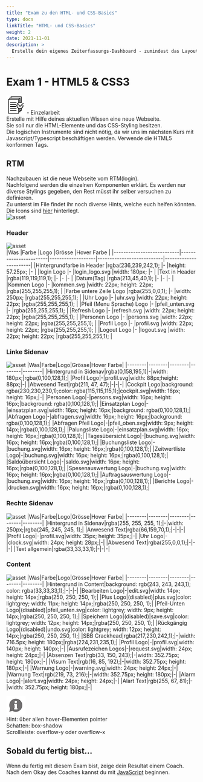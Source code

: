 ```yaml
---
title: "Exam zu den HTML- und CSS-Basics"
type: docs
linkTitle: "HTML- und CSS-Basics"
weight: 2
date: 2021-11-01
description: >
  Erstelle dein eigenes Zeiterfassungs-Dashboard - zumindest das Layout dafür ;).
---
```


# Exam 1 - HTML5 & CSS3

![task1](/images/task.png) - Einzelarbeit<br>
Erstelle mit Hilfe deines aktuellen Wissen eine neue Webseite. <br>
Sie soll nur die HTML-Elemente und das CSS-Styling besitzen. <br>
Die logischen Instrumente sind nicht nötig, da wir uns im nächsten Kurs mit Javascript/Typescript beschäftigen werden.
Verwende die HTML5 konformen Tags.

## RTM

Nachzubauen ist die neue Webseite vom RTM(login).<br>
Nachfolgend werden die einzelnen Komponenten erklärt. Es werden nur diverse Stylings gegeben, den Rest müsst ihr selber versuchen zu definieren. <br>
Zu unterst im File findet ihr noch diverse Hints, welche euch helfen könnten.<br>
Die Icons sind [hier](../icons/logos-rtm.zip) hinterlegt. <br>
![asset](../rtm_home_page.png)

### Header

![asset](../rtm_header.png)  
|Was |Farbe |Logo |Grösse |Hover Farbe |
|---------------------------|-----------------------|-------------------|---------------------------|-----------------------|
|Hintergrundfarbe in Header |rgba(236,239,242,1); |- |height: 57.25px; |- |
|login Logo |- |login_logo.svg |width: 180px; |- |
|Text in Header |rgba(119,119,119,1); |- |- |- |
|Datum(Tag) |rgba(213,45,40,1); |- |- |- |
|Kommen Logo |- |kommen.svg |width: 22px; height: 22px; |rgba(255,255,255,1); |
|Farbe untere Zeile Logo |rgba(255,0,0,1); |- |width: 250px; |rgba(255,255,255,1); |
|Uhr Logo |- |uhr.svg |width: 22px; height: 22px; |rgba(255,255,255,1); |
|Pfeil (Menu Sprache) Logo |- |pfeil_unten.svg |- |rgba(255,255,255,1); |
|Refresh Logo |- |refresh.svg |width: 22px; height: 22px; |rgba(255,255,255,1); |
|Personen Logo |- |persons.svg |width: 22px; height: 22px; |rgba(255,255,255,1); |
|Profil Logo |- |profil.svg |width: 22px; height: 22px; |rgba(255,255,255,1); |
|Logout Logo |- |logout.svg |width: 22px; height: 22px; |rgba(255,255,255,1); |

### Linke Sidenav

![asset](../rtm_left_sidenav.png)
|Was|Farbe|Logo|Grösse|Hover Farbe|
|--------|--------|--------|--------|--------|
|Hintergrund in Sidenav|rgba(0,158,195,1)|-|width: 180px;|rgba(0,100,128,1);|
|Profil Logo|-|profil.svg|width: 88px;height: 88px;|-|
|Abwesend Text|rgb(211, 47, 47);|-|-|-|
|Cockpit Logo|background: rgba(230,230,230,1);color: rgba(115,115,115,1);|cockpit.svg|width: 16px; height: 16px;|-|
|Personen Logo|-|persons.svg|width: 16px; height: 16px;|background: rgba(0,100,128,1);|
|Einsatzplan Logo|-|einsatzplan.svg|width: 16px; height: 16px;|background: rgba(0,100,128,1);|
|Abfragen Logo|-|abfragen.svg|width: 16px; height: 16px;|background: rgba(0,100,128,1);|
|Abfragen Pfeil Logo|-|pfeil_oben.svg|width: 9px; height: 14px;|rgba(0,100,128,1);|
|Palungsliste Logo|-|einsatzplan.svg|width: 16px; height: 16px;|rgba(0,100,128,1);|
|Tagesübersicht Logo|-|buchung.svg|width: 16px; height: 16px;|rgba(0,100,128,1);|
|Buchungsliste Logo|-|buchung.svg|width: 16px; height: 16px;|rgba(0,100,128,1);|
|Zeitwertliste Logo|-|buchung.svg|width: 16px; height: 16px;|rgba(0,100,128,1);|
|Saldoübersicht Logo|-|saldo.svg|width: 16px; height: 16px;|rgba(0,100,128,1);|
|Spesenauswertung Logo|-|buchung.svg|width: 16px; height: 16px;|rgba(0,100,128,1);|
|Auftragsauswertung Logo|-|buchung.svg|width: 16px; height: 16px;|rgba(0,100,128,1);|
|Berichte Logo|-|drucken.svg|width: 16px; height: 16px;|rgba(0,100,128,1);|

### Rechte Sidenav

![asset](../rtm_right_sidenav.png)
|Was|Farbe|Logo|Grösse|Hover Farbe|
|--------|--------|--------|--------|--------|
|Hintergrund in Sidenav|rgba(255, 255, 255, 1);|-|width: 250px;|rgba(245, 245, 245, 1);|
|Anwesend Text|rgba(66,159,70,1);|-|-|-|
|Profil Logo|-|profil.svg|width: 35px; height: 35px;|-|
|Uhr Logo|-|clock.svg|width: 24px; height: 28px;|-|
|Abwesend Text|rgba(255,0,0,1);|-|-|-|
|Text allgemein|rgba(33,33,33,1);|-|-|-|

### Content

![asset](../rtm_content.png)
|Was|Farbe|Logo|Grösse|Hover Farbe|
|--------|--------|--------|--------|--------|
|Hintergrund in Content|background: rgb(243, 243, 243,1); color: rgba(33,33,33,1);|-|-|-|
|Bearbeiten Logo|-|edit.svg|width: 14px; height: 14px;|rgba(250, 250, 250, 1);|
|Plus Logo|(disabled)|plus.svg|color: lightgrey; width: 11px; height: 14px;|rgba(250, 250, 250, 1);|
|Pfeil-Unten Logo|(disabled)|pfeil_unten.svg|color: lightgrey; width: 9px; height: 14px;|rgba(250, 250, 250, 1);|
|Speichern Logo|(disabled)|save.svg|color: lightgrey; width: 12px; height: 14px;|rgba(250, 250, 250, 1);|
|Rückgängig Logo|(disabled)|undo.svg|color: lightgrey; width: 12px; height: 14px;|rgba(250, 250, 250, 1);|
|SBB Crackhead|rgba(217,230,242,1);|-|width: 716.5px; height: 180px;|rgba(224,231,235,1);|
|Profil Logo|-|profil.svg|width: 140px; height: 140px;|-|
|Ausrufezeichen Logos|-|request.svg|width: 24px; height: 24px;|-|
|Absenzen Text|rgb(33, 150, 243);|-|width: 352.75px; height: 180px;|-|
|Visum Text|rgb(16, 85, 192);|-|width: 352.75px; height: 180px;|-|
|Warnung Logo|-|warning.svg|width: 24px; height: 24px;|-|
|Warnung Text|rgb(219, 73, 216);|-|width: 352.75px; height: 180px;|-|
|Alarm Logo|-|alert.svg|width: 24px; height: 24px;|-|
|Alart Text|rgb(255, 67, 81);|-|width: 352.75px; height: 180px;|-|

![task1](/images/hint.png)  
 Hint: über allen hover-Elementen pointer<br>
Schatten: box-shadow<br>
Scrollleiste: overflow-y oder overflow-x<br>

## Sobald du fertig bist...

Wenn du fertig mit diesem Exam bist, zeige dein Resultat einem Coach. Nach dem Okay des Coaches kannst du mit [JavaScript](../../../../docs/web/javascript/01_js_intro) beginnen.
